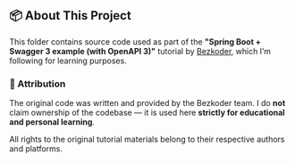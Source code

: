 ## 📦 About This Project

This folder contains source code used as part of the **"Spring Boot + Swagger 3 example (with OpenAPI 3)"** tutorial
by
[Bezkoder](https://www.bezkoder.com/spring-boot-swagger-3/), which I’m following for learning
purposes.

### 🧾 Attribution

The original code was written and provided by the Bezkoder team.
I do **not** claim ownership of the codebase — it is used here **strictly for educational and personal learning**.

All rights to the original tutorial materials belong to their respective authors and platforms.